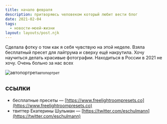 ```yaml
---
title: начало февраля
description: притворяюсь человеком который любит вести блог
date: 2021-02-04
tags:
  - новости-моей-жизни
layout: layouts/post.njk
---
```


Сделала фотку о том как я себя чувствую на этой неделе. Взяла бесплатный пресет для лайтрума и сверху ещё накрутила. Хочу научиться делать красивые фотографии. Находиться в России в 2021 не хочу. Очень больно за нас всех

![автопортрет](../../img/me-feb-2021.jpg)<small>автопортрет</small> 

## ссылки

- бесплатные пресеты — [https://www.freelightroompresets.co](https://www.freelightroompresets.co)
- твиттер Екатерины Шульман — [https://twitter.com/eschulmann](https://twitter.com/eschulmann)
